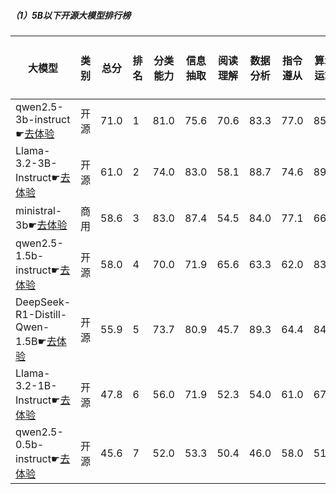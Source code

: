 ##### （1）5B以下开源大模型排行榜
|大模型|类别|总分|排名|分类能力|信息抽取|阅读理解|数据分析|指令遵从|算术运算|初中数学|符号推理|代词理解|诗词匹配|公务员考试|律师资格考试|高考|常识推理|文本蕴含|成语理解|情感分析|演绎推理|C3中文阅读理解|
|-----|------|----|---|------|-------|------|-------|------|-------|------|-------|-------|------|---------|----------|---|------|-------|------|-------|-------|-----------|
|qwen2.5-3b-instruct☛[去体验](https://easyllm.site/static/modelcompare.html?type=open-source)|开源|71.0|1|81.0|75.6|70.6|83.3|                        77.0|85.7|75.5|43.5|84.3|                        80.3|51.3|28.9|56.5|                        68.7|57.9|71.6|91.2|                        76.4|87.7|
|Llama-3.2-3B-Instruct☛[去体验](https://easyllm.site/static/modelcompare.html?type=open-source)|开源|61.0|2|74.0|83.0|58.1|88.7|                        74.6|89.7|46.2|58.1|63.4|                        69.6|37.8|18.4|35.3|                        62.6|42.9|49.0|92.7|                        74.0|87.0|
|ministral-3b☛[去体验](https://easyllm.site/static/modelcompare.html?type=proprietary)|商用|58.6|3|83.0|87.4|54.5|84.0|                        77.1|66.3|64.4|64.5|67.5|                        64.1|38.1|15.8|39.0|                        67.9|33.8|24.1|58.1|                        71.5|84.3|
|qwen2.5-1.5b-instruct☛[去体验](https://easyllm.site/static/modelcompare.html?type=open-source)|开源|58.0|4|70.0|71.9|65.6|63.3|                        62.0|83.3|56.1|34.0|36.2|                        75.1|40.5|28.1|52.5|                        57.6|42.5|59.5|93.6|                        3.3|83.0|
|DeepSeek-R1-Distill-Qwen-1.5B☛[去体验](https://easyllm.site/static/modelcompare.html?type=open-source)|开源|55.9|5|73.7|80.9|45.7|89.3|                        64.4|84.3|74.6|48.6|48.8|                        64.4|26.4|12.9|34.6|                        44.4|36.9|25.9|69.9|                        91.1|60.6|
|Llama-3.2-1B-Instruct☛[去体验](https://easyllm.site/static/modelcompare.html?type=open-source)|开源|47.8|6|56.0|71.9|52.3|54.0|                        61.0|67.3|23.3|22.2|56.1|                        53.0|32.7|14.4|33.7|                        52.5|38.1|31.8|64.9|                        74.8|69.1|
|qwen2.5-0.5b-instruct☛[去体验](https://easyllm.site/static/modelcompare.html?type=open-source)|开源|45.6|7|52.0|53.3|50.4|46.0|                        58.0|51.8|36.6|15.7|48.1|                        50.4|30.7|21.7|37.4|                        42.4|32.5|25.1|54.0|                        83.7|65.7|
